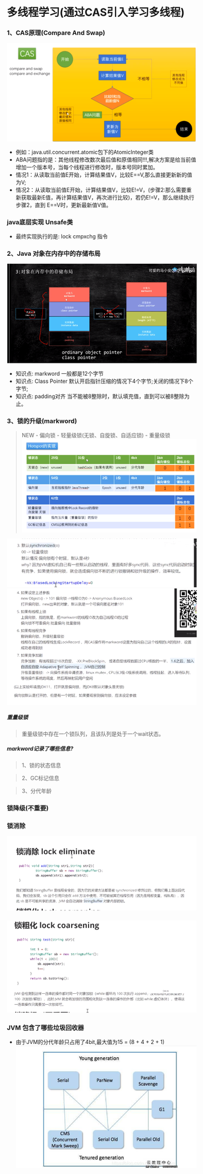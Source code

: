 # 多线程学习(通过CAS引入学习多线程)

### 1、CAS原理(Compare And Swap)
![img.png](img.png)

* 例如：java.util.concurrent.atomic包下的AtomicInteger类
* ABA问题指的是：其他线程修改数次最后值和原值相同!!!,解决方案是给当前值增加一个版本号，当每个线程进行修改时，版本号同时累加。
* 情况1：从读取当前值E开始，计算结果值V，比较E==V,那么直接更新新的值为V;
* 情况2：从读取当前值E开始，计算结果值V，比较E!=V，(步骤2:那么需要重新获取最新E值，再计算结果值V，再次进行比较)，若仍E!=V，那么继续执行步骤2，直到
E==V时，更新最新值V值。

### java底层实现 Unsafe类

* 最终实现执行的是: lock cmpxchg 指令

### 2、Java 对象在内存中的存储布局
![img_1.png](img_1.png)

* 知识点: markword 一般都是12个字节
* 知识点: Class Pointer 默认开启指针压缩的情况下4个字节;关闭的情况下8个字节;
* 知识点: padding对齐 当不能被8整除时，默认填充值，直到可以被8整除为止。

### 3、锁的升级(markword)
> NEW - 偏向锁 - 轻量级锁(无锁、自旋锁、自适应锁) - 重量级锁
![img_2.png](img_2.png)

![img_6.png](img_6.png)
![img_4.png](img_4.png)

##### 重量级锁
> 重量级锁中存在一个锁队列，且该队列是处于一个wait状态。

##### markword记录了哪些信息?
> 1、锁的状态信息  

> 2、GC标记信息

> 3、分代年龄

### 锁降级(不重要)

### 锁消除
![img_7.png](img_7.png)

### ![img_8.png](img_8.png)

### JVM 包含了哪些垃圾回收器
* 由于JVM的分代年龄只占用了4bit,最大值为15 = (8 + 4 + 2 + 1)
![img_3.png](img_3.png)
